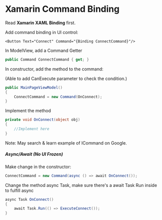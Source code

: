 # Xamarin Command Binding

Read **Xamarin XAML Binding** first.

Add command binding in UI control:

```xaml
<Button Text="Connect" Command="{Binding ConnectCommand}"/>
```

In ModelView, add a Command Getter

```c#
public Command ConnectCommand { get; }
```

In constructor, add the method to the command:

(Able to add CanExecute parameter to check the condition.)

```c#
public MainPageViewModel()
{
    ConnectCommand = new Command(OnConnect);
}
```

Implement the method

```c#
private void OnConnect(object obj)
{
    //Implement here
}
```

Note: May search & learn example of ICommand on Google.

##### Async/Await (No UI Frozen)

Make change in the constructor:

```c#
ConnectCommand = new Command(async () => await OnConnect());
```

Change the method async Task, make sure there's a await Task Run inside to fulfill async

```c#
async Task OnConnect()
{
    await Task.Run(() => ExecuteConnect());
}
```

